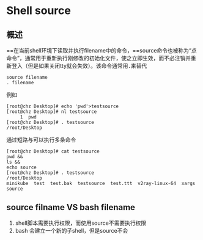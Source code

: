 # Shell source

## 概述

==在当前shell环境下读取并执行filename中的命令，==source命令也被称为“点命令”，通常用于重新执行刚修改的初始化文件，使之立即生效，而不必注销并重新登入（但是如果关闭tty就会失效）。该命令通常用`.`来替代

```
source filename
. filename
```

例如

```
[root@chz Desktop]# echo 'pwd'>testsource 
[root@chz Desktop]# nl testsource 
     1	pwd
[root@chz Desktop]# . testsource 
/root/Desktop
```

通过短路与可以执行多条命令

```
[root@chz Desktop]# cat testsource 
pwd &&
ls &&
echo source
[root@chz Desktop]# . testsource 
/root/Desktop
minikube  test  test.bak  testsource  test.ttt  v2ray-linux-64  xargs
source
```

## source filname VS bash filename

1. shell脚本需要执行权限，而使用source不需要执行权限
2. bash 会建立一个新的子shell，但是source不会
